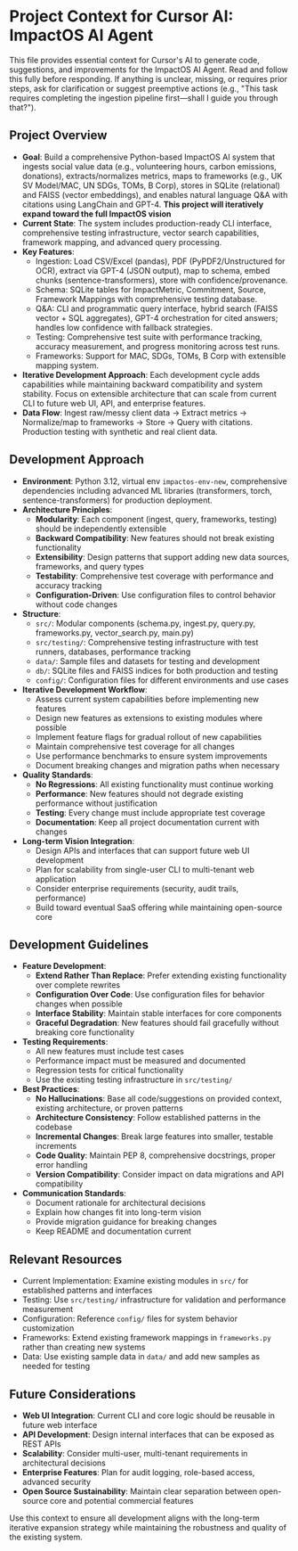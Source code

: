 # Project Context for Cursor AI: ImpactOS AI Agent

This file provides essential context for Cursor's AI to generate code, suggestions, and improvements for the ImpactOS AI Agent. Read and follow this fully before responding. If anything is unclear, missing, or requires prior steps, ask for clarification or suggest preemptive actions (e.g., "This task requires completing the ingestion pipeline first—shall I guide you through that?").

## Project Overview
- **Goal**: Build a comprehensive Python-based ImpactOS AI system that ingests social value data (e.g., volunteering hours, carbon emissions, donations), extracts/normalizes metrics, maps to frameworks (e.g., UK SV Model/MAC, UN SDGs, TOMs, B Corp), stores in SQLite (relational) and FAISS (vector embeddings), and enables natural language Q&A with citations using LangChain and GPT-4. **This project will iteratively expand toward the full ImpactOS vision**
- **Current State**: The system includes production-ready CLI interface, comprehensive testing infrastructure, vector search capabilities, framework mapping, and advanced query processing.
- **Key Features**:
  - Ingestion: Load CSV/Excel (pandas), PDF (PyPDF2/Unstructured for OCR), extract via GPT-4 (JSON output), map to schema, embed chunks (sentence-transformers), store with confidence/provenance.
  - Schema: SQLite tables for ImpactMetric, Commitment, Source, Framework Mappings with comprehensive testing database.
  - Q&A: CLI and programmatic query interface, hybrid search (FAISS vector + SQL aggregates), GPT-4 orchestration for cited answers; handles low confidence with fallback strategies.
  - Testing: Comprehensive test suite with performance tracking, accuracy measurement, and progress monitoring across test runs.
  - Frameworks: Support for MAC, SDGs, TOMs, B Corp with extensible mapping system.
- **Iterative Development Approach**: Each development cycle adds capabilities while maintaining backward compatibility and system stability. Focus on extensible architecture that can scale from current CLI to future web UI, API, and enterprise features.
- **Data Flow**: Ingest raw/messy client data → Extract metrics → Normalize/map to frameworks → Store → Query with citations. Production testing with synthetic and real client data.

## Development Approach
- **Environment**: Python 3.12, virtual env `impactos-env-new`, comprehensive dependencies including advanced ML libraries (transformers, torch, sentence-transformers) for production deployment.
- **Architecture Principles**:
  - **Modularity**: Each component (ingest, query, frameworks, testing) should be independently extensible
  - **Backward Compatibility**: New features should not break existing functionality
  - **Extensibility**: Design patterns that support adding new data sources, frameworks, and query types
  - **Testability**: Comprehensive test coverage with performance and accuracy tracking
  - **Configuration-Driven**: Use configuration files to control behavior without code changes
- **Structure**:
  - `src/`: Modular components (schema.py, ingest.py, query.py, frameworks.py, vector_search.py, main.py)
  - `src/testing/`: Comprehensive testing infrastructure with test runners, databases, performance tracking
  - `data/`: Sample files and datasets for testing and development
  - `db/`: SQLite files and FAISS indices for both production and testing
  - `config/`: Configuration files for different environments and use cases
- **Iterative Development Workflow**:
  - Assess current system capabilities before implementing new features
  - Design new features as extensions to existing modules where possible
  - Implement feature flags for gradual rollout of new capabilities
  - Maintain comprehensive test coverage for all changes
  - Use performance benchmarks to ensure system improvements
  - Document breaking changes and migration paths when necessary
- **Quality Standards**:
  - **No Regressions**: All existing functionality must continue working
  - **Performance**: New features should not degrade existing performance without justification
  - **Testing**: Every change must include appropriate test coverage
  - **Documentation**: Keep all project documentation current with changes
- **Long-term Vision Integration**:
  - Design APIs and interfaces that can support future web UI development
  - Plan for scalability from single-user CLI to multi-tenant web application
  - Consider enterprise requirements (security, audit trails, performance)
  - Build toward eventual SaaS offering while maintaining open-source core

## Development Guidelines
- **Feature Development**:
  - **Extend Rather Than Replace**: Prefer extending existing functionality over complete rewrites
  - **Configuration Over Code**: Use configuration files for behavior changes when possible
  - **Interface Stability**: Maintain stable interfaces for core components
  - **Graceful Degradation**: New features should fail gracefully without breaking core functionality
- **Testing Requirements**:
  - All new features must include test cases
  - Performance impact must be measured and documented
  - Regression tests for critical functionality
  - Use the existing testing infrastructure in `src/testing/`
- **Best Practices**:
  - **No Hallucinations**: Base all code/suggestions on provided context, existing architecture, or proven patterns
  - **Architecture Consistency**: Follow established patterns in the codebase
  - **Incremental Changes**: Break large features into smaller, testable increments
  - **Code Quality**: Maintain PEP 8, comprehensive docstrings, proper error handling
  - **Version Compatibility**: Consider impact on data migrations and API compatibility
- **Communication Standards**:
  - Document rationale for architectural decisions
  - Explain how changes fit into long-term vision
  - Provide migration guidance for breaking changes
  - Keep README and documentation current

## Relevant Resources
- Current Implementation: Examine existing modules in `src/` for established patterns and interfaces
- Testing: Use `src/testing/` infrastructure for validation and performance measurement
- Configuration: Reference `config/` files for system behavior customization
- Frameworks: Extend existing framework mappings in `frameworks.py` rather than creating new systems
- Data: Use existing sample data in `data/` and add new samples as needed for testing

## Future Considerations
- **Web UI Integration**: Current CLI and core logic should be reusable in future web interface
- **API Development**: Design internal interfaces that can be exposed as REST APIs
- **Scalability**: Consider multi-user, multi-tenant requirements in architectural decisions
- **Enterprise Features**: Plan for audit logging, role-based access, advanced security
- **Open Source Sustainability**: Maintain clear separation between open-source core and potential commercial features

Use this context to ensure all development aligns with the long-term iterative expansion strategy while maintaining the robustness and quality of the existing system.